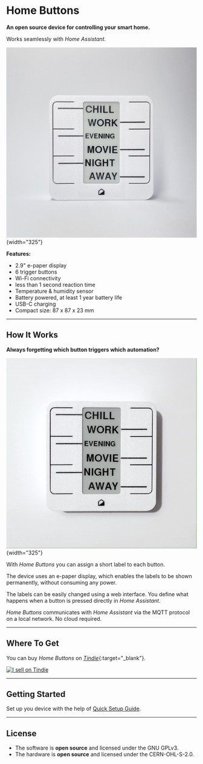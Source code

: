 # Home Buttons

**An open source device for controlling your smart home.**

Works seamlessly with *Home Assistant*.

![Home Buttons](assets/promo_1.jpeg){width="325"} 

**Features:**

- 2.9" e-paper display
- 6 trigger buttons
- Wi-Fi connectivity
- less than 1 second reaction time
- Temperature & humidity sensor
- Battery powered, at least 1 year battery life
- USB-C charging
- Compact size: 87 x 87 x 23 mm

---

## How It Works

**Always forgetting which button triggers which automation?**

![How It Works](assets/promo_6.gif){width="325"}

With *Home Buttons* you can assign a short label to each button.

The device uses an e-paper display, which enables the labels to be shown permanently, without consuming any power.

The labels can be easily changed using a web interface. You define what happens when a button is pressed directly in *Home Assistant*.

*Home Buttons* communicates with *Home Assistant* via the MQTT protocol on a local network. No cloud required.

---

## Where To Get

You can buy *Home Buttons* on [*Tindie*](https://www.tindie.com/products/plab/home-buttons/){:target="_blank"}.

<a href="https://www.tindie.com/stores/plab/home-buttons/?ref=offsite_badges&utm_source=sellers_nplan&utm_medium=badges&utm_campaign=badge_medium"><img src="https://d2ss6ovg47m0r5.cloudfront.net/badges/tindie-mediums.png" alt="I sell on Tindie" width="150" height="78"></a>

---

## Getting Started

Set up you device with the help of [Quick Setup Guide](setup.md).

---

## License

- The software is **open source** and licensed under the GNU GPLv3.  
- The hardware is **open source** and licensed under the CERN-OHL-S-2.0.